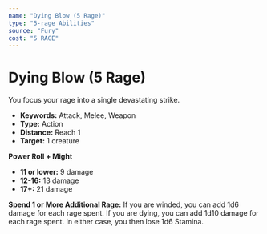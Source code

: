 ```yaml
---
name: "Dying Blow (5 Rage)"
type: "5-rage Abilities"
source: "Fury"
cost: "5 RAGE"
---
```


# Dying Blow (5 Rage)

You focus your rage into a single devastating strike.

- **Keywords:** Attack, Melee, Weapon
- **Type:** Action
- **Distance:** Reach 1
- **Target:** 1 creature

**Power Roll + Might**

- **11 or lower:** 9 damage
- **12-16:** 13 damage
- **17+:** 21 damage

**Spend 1 or More Additional Rage:** If you are winded, you can add 1d6 damage for each rage spent. If you are dying, you can add 1d10 damage for each rage spent. In either case, you then lose 1d6 Stamina.
